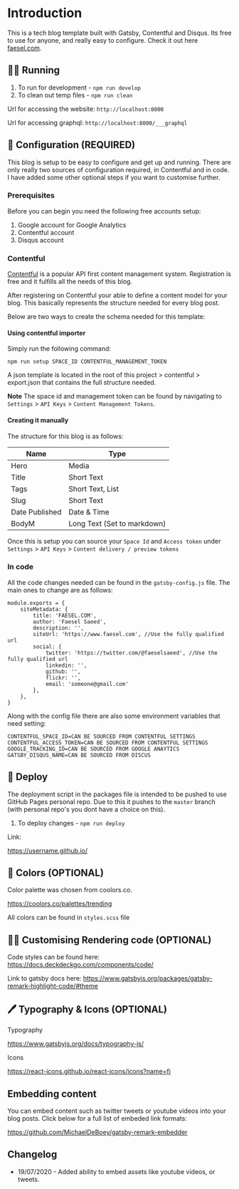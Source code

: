 # Introduction

This is a tech blog template built with Gatsby, Contentful and Disqus. Its free to use for anyone, and really easy to configure. Check it out here [faesel.com](https://www.faesel.com/blog/gatsby-tech-blog-starter).

## 🏃‍♂️ Running

1. To run for development - `npm run develop`
2. To clean out temp files - `npm run clean`

Url for accessing the website:
`http://localhost:8000`

Url for accessing graphql:
`http://localhost:8000/___graphql`

## 🔧 Configuration (REQUIRED)

This blog is setup to be easy to configure and get up and running. There are only really two sources of configuration required, in Contentful and in code. I have added some other optional steps if you want to customise further.

### Prerequisites

Before you can begin you need the following free accounts setup:

1. Google account for Google Analytics
2. Contentful account
3. Disqus account

### Contentful

[Contentful](https://www.contentful.com/) is a popular API first content management system. Registration is free and it fulfills all the needs of this blog.

After registering on Contentful your able to define a content model for your blog. This basically represents the structure needed for every blog post.

Below are two ways to create the schema needed for this template:

#### Using contentful importer

Simply run the following command:

```
npm run setup SPACE_ID CONTENTFUL_MANAGEMENT_TOKEN 
```

A json template is located in the root of this project > contentful > export.json that contains the full structure needed.

**Note** The space id and management token can be found by navigating to `Settings` > `API Keys` > `Content Management Tokens`.

#### Creating it manually

The structure for this blog is as follows:

Name | Type 
--- | --- 
Hero | Media
Title | Short Text
Tags | Short Text, List
Slug | Short Text
Date Published | Date & Time
BodyM | Long Text (Set to markdown)

Once this is setup you can source your `Space Id` and `Access token` under `Settings` > `API Keys` > `Content delivery / preview tokens`

###  In code

All the code changes needed can be found in the `gatsby-config.js` file. The main ones to change are as follows:

```
module.exports = {
    siteMetadata: {
        title: 'FAESEL.COM',
        author: 'Faesel Saeed',
        description: '',
        siteUrl: 'https://www.faesel.com', //Use the fully qualified url
        social: {
            twitter: 'https://twitter.com/@faeselsaeed', //Use the fully qualified url
            linkedin: '',
            github: '',
            flickr: '',
            email: 'someone@gmail.com'
        },
    },
}
```

Along with the config file there are also some environment variables that need setting:

```
CONTENTFUL_SPACE_ID=CAN BE SOURCED FROM CONTENTFUL SETTINGS
CONTENTFUL_ACCESS_TOKEN=CAN BE SOURCED FROM CONTENTFUL SETTINGS
GOOGLE_TRACKING_ID=CAN BE SOURCED FROM GOOGLE ANAYTICS
GATSBY_DISQUS_NAME=CAN BE SOURCED FROM DISCUS
```

## 💫 Deploy

The deployment script in the packages file is intended to be pushed to use GitHub Pages personal repo. Due to this it pushes to the `master` branch (with personal repo's you dont have a choice on this).

1. To deploy changes - `npm run deploy`

Link:

https://username.github.io/

## 🎨 Colors (OPTIONAL)

Color palette was chosen from coolors.co.

https://coolors.co/palettes/trending

All colors can be found in `styles.scss` file


## 👩‍💻 Customising Rendering code (OPTIONAL)

Code styles can be found here:
https://docs.deckdeckgo.com/components/code/

Link to gatsby docs here:
https://www.gatsbyjs.org/packages/gatsby-remark-highlight-code/#theme

## 🖊 Typography & Icons (OPTIONAL)

Typography

https://www.gatsbyjs.org/docs/typography-js/

Icons 

https://react-icons.github.io/react-icons/icons?name=fi

## Embedding content

You can embed content such as twitter tweets or youtube videos into your blog posts. Click below for a full list of embeded link formats:

https://github.com/MichaelDeBoey/gatsby-remark-embedder 

## Changelog

- 19/07/2020 - Added ability to embed assets like youtube videos, or tweets.